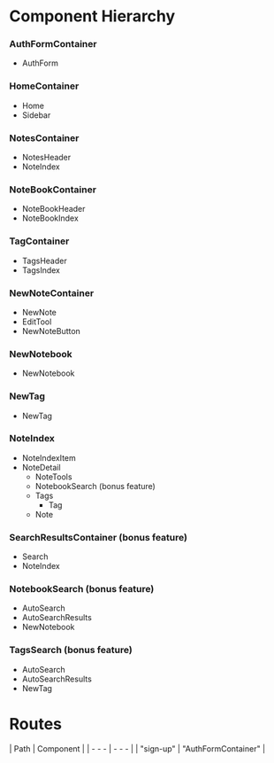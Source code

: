 # Component Hierarchy 

### AuthFormContainer 
* AuthForm 

### HomeContainer 
* Home 
* Sidebar 

### NotesContainer
* NotesHeader 
* NoteIndex 

### NoteBookContainer
* NoteBookHeader 
* NoteBookIndex 

### TagContainer
* TagsHeader 
* TagsIndex 

### NewNoteContainer
* NewNote 
* EditTool
* NewNoteButton

### NewNotebook
* NewNotebook

### NewTag 
* NewTag 

### NoteIndex
* NoteIndexItem
* NoteDetail 
  * NoteTools 
  * NotebookSearch (bonus feature)
  * Tags 
  	* Tag
  * Note 

### SearchResultsContainer (bonus feature)
* Search 
* NoteIndex 

### NotebookSearch (bonus feature)
* AutoSearch 
* AutoSearchResults 
* NewNotebook  

### TagsSearch (bonus feature) 
* AutoSearch 
* AutoSearchResults
* NewTag

# Routes 

| Path | Component | 
| - - - | - - - |
| "sign-up" | "AuthFormContainer" |



